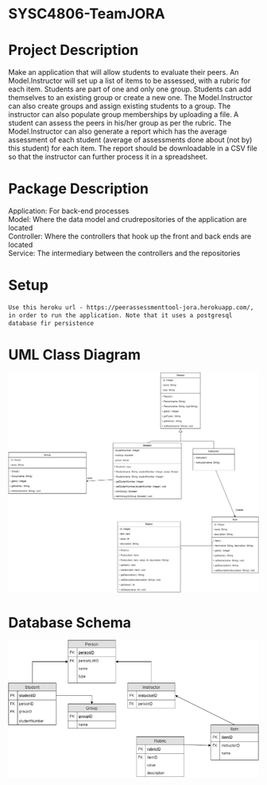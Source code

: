 # SYSC4806-TeamJORA

# Project Description
Make an application that will allow students to evaluate their peers.  An Model.Instructor will set up a list of items to be assessed, with a rubric for each item. Students are part of one and only one group. Students can add themselves to an existing group or create a new one. The Model.Instructor can also create groups and assign existing students to a group. The instructor can also populate group memberships by uploading a file. A student can assess the peers in his/her group as per the rubric. The Model.Instructor can also generate a report which has the average assessment of each student (average of assessments done about (not by) this student) for each item. The report should be downloadable in a CSV file so that the instructor can further process it in a spreadsheet.

# Package Description
  Application: For back-end processes\
  Model: Where the data model and crudrepositories of the application are located\
  Controller: Where the controllers that hook up the front and back ends are located\
  Service: The intermediary between the controllers and the repositories
  
# Setup
    Use this heroku url - https://peerassessmenttool-jora.herokuapp.com/, in order to run the application. Note that it uses a postgresql database fir persistence 
 
# UML Class Diagram
![UML Class Diagram](https://github.com/jackmacdougall/SYSC4806-TeamJORA/blob/master/Docs/UML-%20Milestone%202.png)

# Database Schema
![Database Schema](https://github.com/jackmacdougall/SYSC4806-TeamJORA/blob/master/Docs/4806%20Database%20Schema-Milestone2.png)
